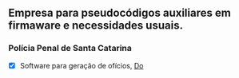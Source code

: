 
## Empresa para pseudocódigos auxiliares em firmaware e necessidades usuais.

### Polícia Penal de Santa Catarina
- [x] Software para geração de ofícios, [Do](https://www.dropbox.com/scl/fi/qeni26yr32u0fuuh6a0n0/instalador.exe?rlkey=8vzy6g6kbsw3t19wwtibxrv7v&st=sb6dfvt1&dl=0)
